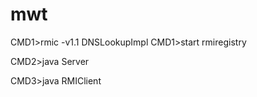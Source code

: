 mwt
===

CMD1>rmic -v1.1 DNSLookupImpl
CMD1>start rmiregistry

CMD2>java Server

CMD3>java RMIClient
